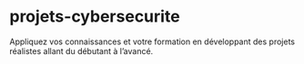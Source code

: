 # projets-cybersecurite
Appliquez vos connaissances et votre formation en développant des projets réalistes allant du débutant à l’avancé.
